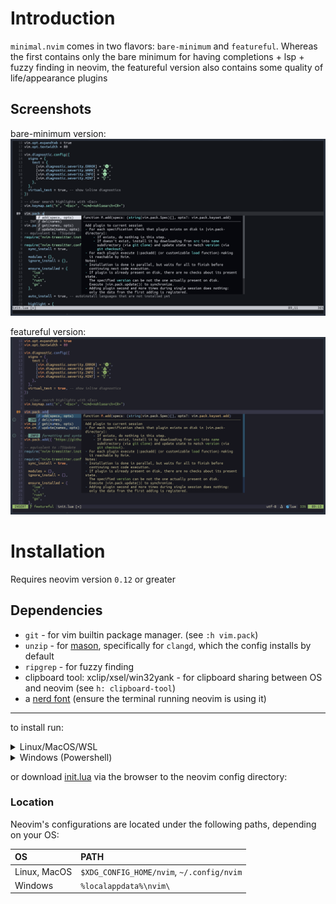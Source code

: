 # Introduction
`minimal.nvim` comes in two flavors: `bare-minimum` and `featureful`. Whereas
the first contains only the bare minimum for having completions + lsp + fuzzy
finding in neovim, the featureful version also contains some quality of
life/appearance plugins

## Screenshots

bare-minimum version:
![bare-minimum](screenshots/bare-minimum.png)

featureful version:
![featureful](screenshots/featureful.png)

# Installation
Requires neovim version `0.12` or greater

## Dependencies
- `git` - for vim builtin package manager. (see `:h vim.pack`)
- `unzip` - for [mason](https://github.com/mason-org/mason.nvim), specifically for `clangd`, which the config installs by default
- `ripgrep` - for fuzzy finding 
- clipboard tool: xclip/xsel/win32yank - for clipboard sharing between OS and neovim (see `h: clipboard-tool`)
- a [nerd font](https://www.nerdfonts.com/) (ensure the terminal running neovim is using it)

---

to install run:

<details>
<summary> Linux/MacOS/WSL </summary>

for `bare-minimum`:

```
mkdir -p "${XDG_CONFIG_HOME:-$HOME/.config}"/nvim && wget https://raw.githubusercontent.com/Hashino/minimal.nvim/refs/heads/bare-minimum/init.lua -O "${XDG_CONFIG_HOME:-$HOME/.config}"/nvim/init.lua && nvim -c ':e $MYVIMRC'
```

for `featureful`:

```
mkdir -p "${XDG_CONFIG_HOME:-$HOME/.config}"/nvim && wget https://raw.githubusercontent.com/Hashino/minimal.nvim/refs/heads/featureful/init.lua -O "${XDG_CONFIG_HOME:-$HOME/.config}"/nvim/init.lua && nvim -c ':e $MYVIMRC'
```
</details>

<details>
<summary> Windows (Powershell) </summary>

for `bare-minimum`:

```powershell
mkdir -Force $env:LOCALAPPDATA\nvim\ && curl https://raw.githubusercontent.com/Hashino/minimal.nvim/refs/heads/bare-minimum/init.lua -o $env:LOCALAPPDATA\nvim\init.lua && nvim -c ':e $MYVIMRC'

```
for `featureful`:

```powershell
mkdir -Force $env:LOCALAPPDATA\nvim\ && curl https://raw.githubusercontent.com/Hashino/minimal.nvim/refs/heads/featureful/init.lua -o $env:LOCALAPPDATA\nvim\init.lua && nvim -c ':e $MYVIMRC'
```
</details>

or download [init.lua](init.lua) via the browser to the neovim config directory:

### Location
Neovim's configurations are located under the following paths, depending on your OS:

| OS | PATH |
| :- | :--- |
| Linux, MacOS | `$XDG_CONFIG_HOME/nvim`, `~/.config/nvim` |
| Windows | `%localappdata%\nvim\` |
